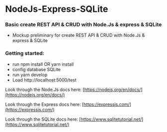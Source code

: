 # NodeJs-Express-SQLite 
### Basic create REST API & CRUD with Node.Js & express & SQLite
  * Mockup preliminary for create REST API & CRUD with Node.Js & express & SQLite
### Getting started:
  * run npm install OR yarn install
 *  config database SQLite
  * run yarn develop
  * Load http://localhost:5000/test

Look through the Node.Js docs here: [https://nodejs.org/en/docs/](https://nodejs.org/en/docs/)

Look through the Express docs here: [https://expressjs.com/](https://expressjs.com/)

Look through the SQLite docs here: [https://www.sqlitetutorial.net/](https://www.sqlitetutorial.net/)


